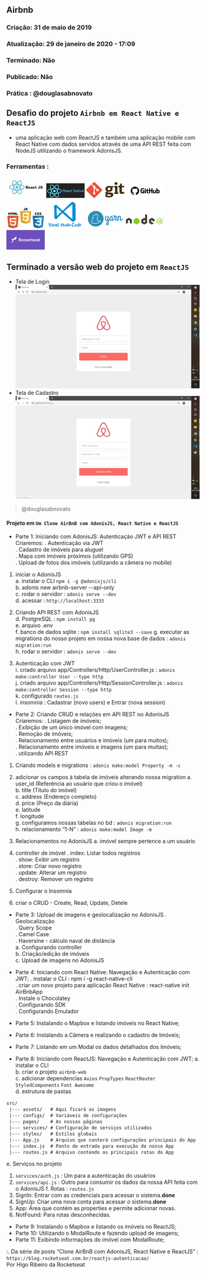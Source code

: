 ## Airbnb

### Criação: 31 de maio de 2019
### Atualização: 29 de janeiro de 2020 - 17:09
### Terminado: Não
### Publicado: Não
### Prática : @douglasabnovato

## Desafio do projeto `Airbnb em React Native e ReactJS`
- uma aplicação web com ReactJS e também uma aplicação mobile com React Native com dados servidos através de uma API REST feita com NodeJS utilizando o framework AdonisJS.</br>

### Ferramentas : 

![ReactJS](/images/logo-reactjs.jpg)
![React Native](/images/logo-react-native.png)
![Git](/images/logo-git.png)
![Github](/images/logo-github.png)
![HTML/CSS/Javascript](/images/logo-html-css-js.jpeg)
![VSCode](/images/logo-VSCode.png)
![Yarn](/images/logo-yarn.png)
![Nodejs](/images/nodejs.png)
![Rocketseat](/images/logo-rocketseat.png)

## Terminado a versão web do projeto em `ReactJS`
- Tela de Login
![AirBnB - Clone](/images/tela-1.jpg)
- Tela de Cadastro
![AirBnB - Clone](/images/tela-2.jpg)
>@douglasabnovato

#### Projeto em `Um Clone AirBnB com AdonisJS, React Native e ReactJS`
- Parte 1: Iniciando com AdonisJS: Autenticação JWT e API REST<br/>
Criaremos:
. Autenticação via JWT<br/>
. Cadastro de imóveis para aluguel<br/>
. Mapa com imóveis próximos (utilizando GPS)<br/>
. Upload de fotos dos imóveis (utilizando a câmera no mobile)<br/>

1. iniciar o AdonisJS<br/> 
a. instalar o CLI  `npm i -g @adonisjs/cli`<br/> 
b. adonis new airbnb-server --api-only<br/> 
c. rodar o servidor : `adonis serve --dev`<br/> 
d. acessar : `http://localhost:3333`<br/>

2. Criando API REST com AdonisJS<br/> 
d. PostgreSQL : `npm install pg`<br/> 
e. arquivo .env<br/> 
f. banco de dados sqlite : `npm install sqlite3 --save`
g. executar as migrations do nosso projeto em nossa nova base de dados : `adonis migration:run`<br/> 
h. rodar o servidor : `adonis serve --dev`<br/>

3. Autenticação com JWT<br/> 
i. criado arquivo app/Controllers/Http/UserController.js : `adonis make:controller User --type http`<br/> 
j. criado arquivo app/Controllers/Http/SessionController.js : `adonis make:controller Session --type http`<br/> 
k. configurado `routes.js`<br/>
l. insomnia : Cadastrar (novo users) e Entrar (nova session)<br/>

- Parte 2: Criando CRUD e relações em API REST no AdonisJS<br/>
Criaremos:
. Listagem de imóveis;<br/>
. Exibição de um único imóvel com imagens;<br/>
. Remoção de imóveis;<br/>
. Relacionamento entre usuários e imóveis (um para muitos);<br/>
. Relacionamento entre imóveis e imagens (um para muitas);<br/>
. utilizando API REST<br/>

1. Criando models e migrations : `adonis make:model Property -m -c` 

2. adicionar os campos à tabela de imóveis alterando nossa migration
a. user_id (Referência ao usuário que criou o imóvel)<br/>
b. title (Título do imóvel)<br/>
c. address (Endereço completo)<br/>
d. price (Preço da diária)<br/>
e. latitude<br/>
f. longitude<br/>
g. configuramos nossas tabelas no bd : `adonis migration:run`<br/>
h. relacionamento “1-N” : `adonis make:model Image -m`<br/>

3. Relacionamentos no AdonisJS
a. imóvel sempre pertence a um usuário 

4. controller de imóvel
. index: Listar todos registros<br/>
. show: Exibir um registro<br/>
. store: Criar novo registro<br/>
. update: Alterar um registro<br/>
. destroy: Remover um registro<br/>

5. Configurar o Insomnia<br/>

6. criar o CRUD - Create, Read, Update, Detele <br/>

- Parte 3: Upload de imagens e geolocalização no AdonisJS
. Geolocalização<br/>
. Query Scope<br/>
. Camel Case  <br/>
. Haversine - cálculo naval de distância<br/>
a. Configurando controller<br/>
b. Criação/edição de imóveis<br/>
c. Upload de imagens no AdonisJS<br/>

- Parte 4: Iniciando com React Native: Navegação e Autenticação com JWT;
. instalar o CLI : npm i -g react-native-cli<br/>
. criar um novo projeto para aplicação React Native : react-native init AirBnbApp<br/>
. Instale o Chocolatey<br/>
. Configurando SDK<br/>
. Configurando Emulador<br/>

- Parte 5: Instalando o Mapbox e listando imóveis no React Native;
- Parte 6: Instalando a Câmera e realizando o cadastro de Imóveis;
- Parte 7: Listando em um Modal os dados detalhados dos Imóveis;
- Parte 8: Iniciando com ReactJS: Navegação e Autenticação com JWT;
a. instalar o CLI<br/> 
b. criar o projeto `airbnb-web`<br/> 
c. adicionar dependencias `Axios` `PropTypes` `ReactRouter` `StyledComponents` `Font Awesome`<br/>
d. estrutura de pastas
````
src/
 |--- assets/   # Aqui ficará as imagens
 |--- configs/  # Variáveis de configurações
 |--- pages/    # As nossas páginas
 |--- services/ # Configuração de serviços utilizados
 |--- styles/   # Estilos globais
 |--- App.js    # Arquivo que conterá configurações principais do App
 |--- index.js  # Ponto de entrada para execução do nosso App
 |--- routes.js # Arquivo contendo as principais rotas do App
 ````
 e. Serviços no projeto
 1. `services/auth.js` : Um para a autenticação do usuários 
 2. `services/api.js` : Outro para consumir os dados da nossa API feita com o AdonisJS
 f. Rotas : `routes.js`
1. SignIn: Entrar com as credenciais para acessar o sistema.**done**
2. SignUp: Criar uma nova conta para acessar o sistema.**done**
3. App: Área que contém as properties e permite adicionar novas.
4. NotFound: Para rotas desconhecidas.
- Parte 9: Instalando o Mapbox e listando os imóveis no ReactJS;
- Parte 10: Utilizando o ModalRoute e fazendo upload de imagens;
- Parte 11: Exibindo informações do imóvel com ModalRoute;

:. Da série de posts “Clone AirBnB com AdonisJS, React Native e ReactJS” : `https://blog.rocketseat.com.br/reactjs-autenticacao/`</br>
Por Higo Ribeiro da Rocketseat